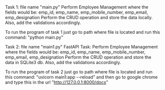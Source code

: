 Task 1: file name "main.py"
Perform Employee Management where the fields would be:
emp_id, emp_name, emp_mobile_number, emp_email, emp_designation
Perform the CRUD operation and store the data locally. Also, add the validations accordingly.

To run the program of task 1 just go to path where file is located and run this command: "python main.py"


Task 2: file name "main1.py"
FastAPI Task:
Perform Employee Management where the fields would be:
emp_id, emp_name, emp_mobile_number, emp_email, emp_designation
Perform the CRUD operation and store the data in SQLite3 db. Also, add the validations accordingly.

To run the program of task 2 just go to path where file is located and run this command: "uvicorn main1:app --reload" and then go to google chrome and type this in the url "http://127.0.0.1:8000/docs"
